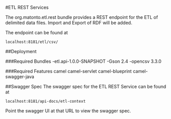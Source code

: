 #ETL REST Services

The org.matonto.etl.rest bundle provides a REST endpoint for the ETL of delimited data files. Import and Export of RDF
will be added.

The endpoint can be found at
```
localhost:8181/etl/csv/
```

##Deployment

###Required Bundles
-etl.api-1.0.0-SNAPSHOT
-Gson 2.4
-opencsv 3.3.0

###Required Features
camel
camel-servlet
camel-blueprint
camel-swagger-java

##Swagger Spec
The swagger spec for the ETL REST Service can be found at

```
localhost:8181/api-docs/etl-context
```

Point the swagger UI at that URL to view the swagger spec.